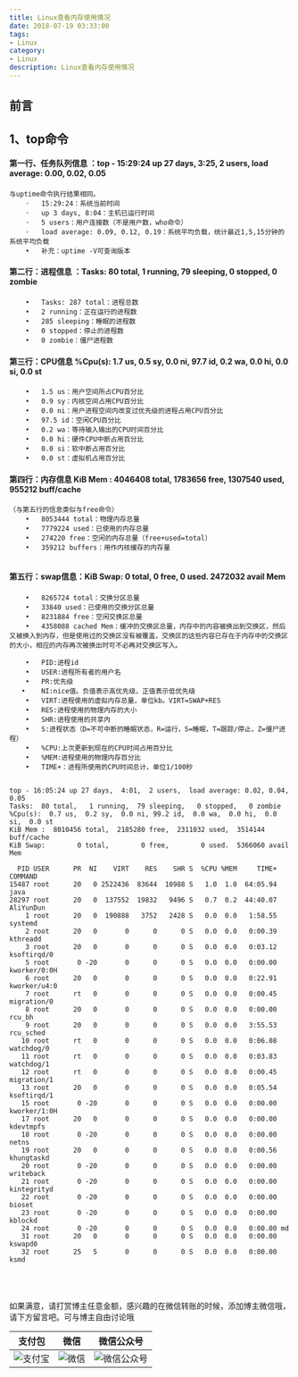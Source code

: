```yaml
---
title: Linux查看内存使用情况
date: 2018-07-19 03:33:00
tags: 
- Linux
category: 
- Linux
description: Linux查看内存使用情况
---
```

<!-- image url 
https://raw.githubusercontent.com/HealerJean123/HealerJean123.github.io/master/blogImages
　　首行缩进
<font color="red">  </font>
-->

## 前言

## 1、top命令


#### 第一行、任务队列信息 ：top - 15:29:24 up 27 days,  3:25,  2 users,  load average: 0.00, 0.02, 0.05


```
与uptime命令执行结果相同。
	◦	15:29:24：系统当前时间
	◦	up 3 days, 8:04：主机已运行时间
	◦	5 users：用户连接数（不是用户数，who命令）
	◦	load average: 0.09, 0.12, 0.19：系统平均负载，统计最近1,5,15分钟的系统平均负载
	•	补充：uptime -V可查询版本

```

#### 第二行：进程信息 ：Tasks:  80 total,   1 running,  79 sleeping,   0 stopped,   0 zombie


```
	•	Tasks: 287 total：进程总数
	•	2 running：正在运行的进程数
	•	285 sleeping：睡眠的进程数
	•	0 stopped：停止的进程数
	•	0 zombie：僵尸进程数

```
#### 第三行：CPU信息 %Cpu(s):  1.7 us,  0.5 sy,  0.0 ni, 97.7 id,  0.2 wa,  0.0 hi,  0.0 si,  0.0 st

```
	•	1.5 us：用户空间所占CPU百分比
	•	0.9 sy：内核空间占用CPU百分比
	•	0.0 ni：用户进程空间内改变过优先级的进程占用CPU百分比
	•	97.5 id：空闲CPU百分比
	•	0.2 wa：等待输入输出的CPU时间百分比
	•	0.0 hi：硬件CPU中断占用百分比
	•	0.0 si：软中断占用百分比
	•	0.0 st：虚拟机占用百分比
```


#### 第四行：内存信息 KiB Mem :  4046408 total,  1783656 free,  1307540 used,   955212 buff/cache


```
（与第五行的信息类似与free命令） 
	•	8053444 total：物理内存总量
	•	7779224 used：已使用的内存总量
	•	274220 free：空闲的内存总量（free+used=total）
	•	359212 buffers：用作内核缓存的内存量


```

#### 第五行：swap信息：KiB Swap:        0 total,        0 free,        0 used.  2472032 avail Mem


```
	•	8265724 total：交换分区总量
	•	33840 used：已使用的交换分区总量
	•	8231884 free：空闲交换区总量
	•	4358088 cached Mem：缓冲的交换区总量，内存中的内容被换出到交换区，然后又被换入到内存，但是使用过的交换区没有被覆盖，交换区的这些内容已存在于内存中的交换区的大小，相应的内存再次被换出时可不必再对交换区写入。

```


```
	•	PID:进程id
	•	USER:进程所有者的用户名
	•	PR:优先级
   •	NI:nice值。负值表示高优先级，正值表示低优先级
	•	VIRT:进程使用的虚拟内存总量，单位kb。VIRT=SWAP+RES
	•	RES:进程使用的物理内存的大小
	•	SHR:进程使用的共享内
	•	S:进程状态（D=不可中断的睡眠状态，R=运行，S=睡眠，T=跟踪/停止，Z=僵尸进程）
	•	%CPU:上次更新到现在的CPU时间占用百分比
	•	%MEM:进程使用的物理内存百分比
	•	TIME+：进程所使用的CPU时间总计，单位1/100秒
	
```


```
top - 16:05:24 up 27 days,  4:01,  2 users,  load average: 0.02, 0.04, 0.05
Tasks:  80 total,   1 running,  79 sleeping,   0 stopped,   0 zombie
%Cpu(s):  0.7 us,  0.2 sy,  0.0 ni, 99.2 id,  0.0 wa,  0.0 hi,  0.0 si,  0.0 st
KiB Mem :  8010456 total,  2185280 free,  2311032 used,  3514144 buff/cache
KiB Swap:        0 total,        0 free,        0 used.  5366060 avail Mem 

  PID USER      PR  NI    VIRT    RES    SHR S  %CPU %MEM     TIME+ COMMAND                                                                                                
15487 root      20   0 2522436  83644  10988 S   1.0  1.0  64:05.94 java                                                                                                   
28297 root      20   0  137552  19832   9496 S   0.7  0.2  44:40.07 AliYunDun                                                                                              
    1 root      20   0  190888   3752   2428 S   0.0  0.0   1:58.55 systemd                                                                                                
    2 root      20   0       0      0      0 S   0.0  0.0   0:00.39 kthreadd                                                                                               
    3 root      20   0       0      0      0 S   0.0  0.0   0:03.12 ksoftirqd/0                                                                                            
    5 root       0 -20       0      0      0 S   0.0  0.0   0:00.00 kworker/0:0H                                                                                           
    6 root      20   0       0      0      0 S   0.0  0.0   0:22.91 kworker/u4:0                                                                                           
    7 root      rt   0       0      0      0 S   0.0  0.0   0:00.45 migration/0                                                                                            
    8 root      20   0       0      0      0 S   0.0  0.0   0:00.00 rcu_bh                                                                                                 
    9 root      20   0       0      0      0 S   0.0  0.0   3:55.53 rcu_sched                                                                                              
   10 root      rt   0       0      0      0 S   0.0  0.0   0:06.08 watchdog/0                                                                                             
   11 root      rt   0       0      0      0 S   0.0  0.0   0:03.83 watchdog/1                                                                                             
   12 root      rt   0       0      0      0 S   0.0  0.0   0:00.45 migration/1                                                                                            
   13 root      20   0       0      0      0 S   0.0  0.0   0:05.54 ksoftirqd/1                                                                                            
   15 root       0 -20       0      0      0 S   0.0  0.0   0:00.00 kworker/1:0H                                                                                           
   17 root      20   0       0      0      0 S   0.0  0.0   0:00.00 kdevtmpfs                                                                                              
   18 root       0 -20       0      0      0 S   0.0  0.0   0:00.00 netns                                                                                                  
   19 root      20   0       0      0      0 S   0.0  0.0   0:00.56 khungtaskd                                                                                             
   20 root       0 -20       0      0      0 S   0.0  0.0   0:00.00 writeback                                                                                              
   21 root       0 -20       0      0      0 S   0.0  0.0   0:00.00 kintegrityd                                                                                            
   22 root       0 -20       0      0      0 S   0.0  0.0   0:00.00 bioset                                                                                                 
   23 root       0 -20       0      0      0 S   0.0  0.0   0:00.00 kblockd                                                                                                
   24 root       0 -20       0      0      0 S   0.0  0.0   0:00.00 md                                                                                                     
   31 root      20   0       0      0      0 S   0.0  0.0   0:00.00 kswapd0                                                                                                
   32 root      25   5       0      0      0 S   0.0  0.0   0:00.00 ksmd                     
```




<br/><br/><br/>
如果满意，请打赏博主任意金额，感兴趣的在微信转账的时候，添加博主微信哦， 请下方留言吧。可与博主自由讨论哦

|支付包 | 微信|微信公众号|
|:-------:|:-------:|:------:|
|![支付宝](https://raw.githubusercontent.com/HealerJean123/HealerJean123.github.io/master/assets/img/tctip/alpay.jpg) | ![微信](https://raw.githubusercontent.com/HealerJean123/HealerJean123.github.io/master/assets/img/tctip/weixin.jpg)|![微信公众号](https://raw.githubusercontent.com/HealerJean123/HealerJean123.github.io/master/assets/img/my/qrcode_for_gh_a23c07a2da9e_258.jpg)|




<!-- Gitalk 评论 start  -->

<link rel="stylesheet" href="https://unpkg.com/gitalk/dist/gitalk.css">
<script src="https://unpkg.com/gitalk@latest/dist/gitalk.min.js"></script> 
<div id="gitalk-container"></div>    
 <script type="text/javascript">
    var gitalk = new Gitalk({
		clientID: `1d164cd85549874d0e3a`,
		clientSecret: `527c3d223d1e6608953e835b547061037d140355`,
		repo: `HealerJean123.github.io`,
		owner: 'HealerJean123',
		admin: ['HealerJean123'],
		id: 'AAAAAAAAAAAAAA',
    });
    gitalk.render('gitalk-container');
</script> 

<!-- Gitalk end -->

